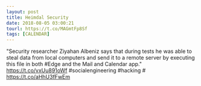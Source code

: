 ```yaml
---
layout: post
title: Heimdal Security
date: 2018-08-05 03:00:21
tourl: https://t.co/MAGmtFp8Sf
tags: [CALENDAR]
---
```

"Security researcher Ziyahan Albeniz says that during tests he was able to steal data from local computers and send it to a remote server by executing this file in both #Edge and the Mail and Calendar app."
https://t.co/vxUu891oWf
#socialengineering #hacking # https://t.co/aHhU3fFwEm